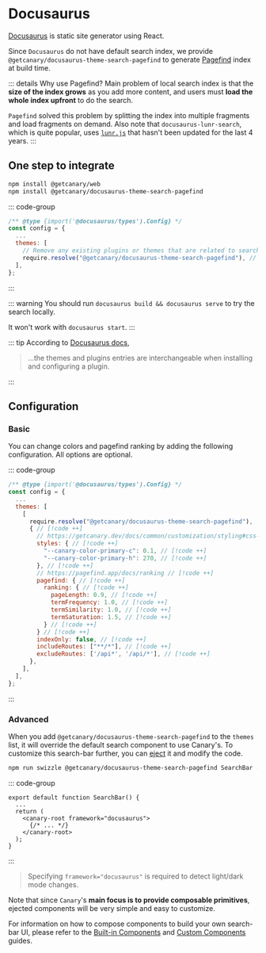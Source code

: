 # Docusaurus

<!--@include: ./callout.md-->

[Docusaurus](https://docusaurus.io/) is static site generator using React.

Since `Docusaurus` do not have default search index, we provide `@getcanary/docusaurus-theme-search-pagefind` to generate [Pagefind](https://pagefind.app/) index at build time.

::: details Why use Pagefind?
Main problem of local search index is that the **size of the index grows** as you add more content, and users must **load the whole index upfront** to do the search.

`Pagefind` solved this problem by splitting the index into multiple fragments and load fragments on demand. Also note that `docusaurus-lunr-search`, which is quite popular, uses [`lunr.js`](https://github.com/olivernn/lunr.js) that hasn't been updated for the last 4 years.
:::

## One step to integrate

```bash
npm install @getcanary/web
npm install @getcanary/docusaurus-theme-search-pagefind
```

::: code-group

```js [docusaurus.config.js]
/** @type {import('@docusaurus/types').Config} */
const config = {
  ...
  themes: [
    // Remove any existing plugins or themes that are related to search // [!code ++]
    require.resolve("@getcanary/docusaurus-theme-search-pagefind"), // [!code ++]
  ],
};
```

:::

::: warning
You should run `docusaurus build && docusaurus serve` to try the search locally.

It won't work with `docusaurus start`.
:::

::: tip
According to [Docusaurus docs](https://docusaurus.io/docs/using-plugins#using-themes),

> ...the themes and plugins entries are interchangeable when installing and configuring a plugin.

:::

## Configuration

### Basic

You can change colors and pagefind ranking by adding the following configuration. All options are optional.

::: code-group

```js [docusaurus.config.js]
/** @type {import('@docusaurus/types').Config} */
const config = {
  ...
  themes: [
    [
      require.resolve("@getcanary/docusaurus-theme-search-pagefind"),
      { // [!code ++]
        // https://getcanary.dev/docs/common/customization/styling#css-variables // [!code ++]
        styles: { // [!code ++]
          "--canary-color-primary-c": 0.1, // [!code ++]
          "--canary-color-primary-h": 270, // [!code ++]
        }, // [!code ++]
        // https://pagefind.app/docs/ranking // [!code ++]
        pagefind: { // [!code ++]
          ranking: { // [!code ++]
            pageLength: 0.9, // [!code ++]
            termFrequency: 1.0, // [!code ++]
            termSimilarity: 1.0, // [!code ++]
            termSaturation: 1.5, // [!code ++]
          } // [!code ++]
        } // [!code ++]
        indexOnly: false, // [!code ++]
        includeRoutes: ["**/*"], // [!code ++]
        excludeRoutes: ['/api*', '/api/*'], // [!code ++]
      },
    ],
  ],
};
```

:::

### Advanced

When you add `@getcanary/docusaurus-theme-search-pagefind` to the `themes` list, it will override the default search component to use Canary's. To customize this search-bar further, you can [eject](https://docusaurus.io/docs/swizzling#ejecting) it and modify the code.

```bash
npm run swizzle @getcanary/docusaurus-theme-search-pagefind SearchBar -- --eject --javascript
```

::: code-group

```js{4} [src/theme/SearchBar.js]
export default function SearchBar() {
  ...
  return (
    <canary-root framework="docusaurus">
      {/* ... */}
    </canary-root>
  );
}
```

:::

> Specifying `framework="docusaurus"` is required to detect light/dark mode changes.

Note that since `Canary`'s **main focus is to provide composable primitives**, ejected components will be very simple and easy to customize.

For information on how to compose components to build your own search-bar UI, please refer to the [Built-in Components](/docs/common/customization/builtin) and [Custom Components](/docs/common/customization/custom) guides.
